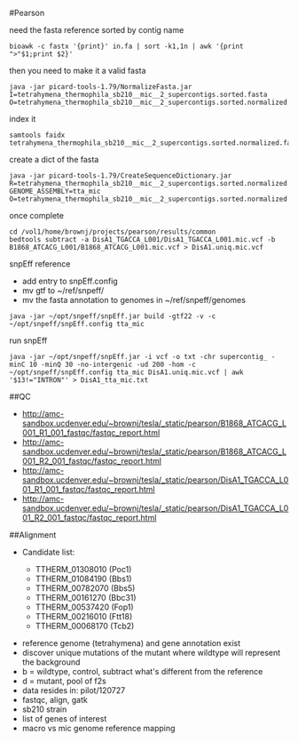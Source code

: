 #Pearson

need the fasta reference sorted by contig name
```
bioawk -c fastx '{print}' in.fa | sort -k1,1n | awk '{print ">"$1;print $2}'
```
then you need to make it a valid fasta
```
java -jar picard-tools-1.79/NormalizeFasta.jar I=tetrahymena_thermophila_sb210__mic__2_supercontigs.sorted.fasta  O=tetrahymena_thermophila_sb210__mic__2_supercontigs.sorted.normalized.fasta
```
index it
```
samtools faidx tetrahymena_thermophila_sb210__mic__2_supercontigs.sorted.normalized.fasta
```
create a dict of the fasta
```
java -jar picard-tools-1.79/CreateSequenceDictionary.jar R=tetrahymena_thermophila_sb210__mic__2_supercontigs.sorted.normalized.fasta GENOME_ASSEMBLY=tta_mic O=tetrahymena_thermophila_sb210__mic__2_supercontigs.sorted.normalized.fasta.dict
```
once complete
```
cd /vol1/home/brownj/projects/pearson/results/common
bedtools subtract -a DisA1_TGACCA_L001/DisA1_TGACCA_L001.mic.vcf -b B1868_ATCACG_L001/B1868_ATCACG_L001.mic.vcf > DisA1.uniq.mic.vcf
```
snpEff reference

+ add entry to snpEff.config
+ mv gtf to ~/ref/snpeff/<species>
+ mv the fasta annotation to genomes in ~/ref/snpeff/genomes
```
java -jar ~/opt/snpeff/snpEff.jar build -gtf22 -v -c ~/opt/snpeff/snpEff.config tta_mic
```
run snpEff
```
java -jar ~/opt/snpeff/snpEff.jar -i vcf -o txt -chr supercontig_ -minC 10 -minQ 30 -no-intergenic -ud 200 -hom -c ~/opt/snpeff/snpEff.config tta_mic DisA1.uniq.mic.vcf | awk '$13!="INTRON"' > DisA1_tta_mic.txt
```

##QC

+ http://amc-sandbox.ucdenver.edu/~brownj/tesla/_static/pearson/B1868_ATCACG_L001_R1_001_fastqc/fastqc_report.html
+ http://amc-sandbox.ucdenver.edu/~brownj/tesla/_static/pearson/B1868_ATCACG_L001_R2_001_fastqc/fastqc_report.html
+ http://amc-sandbox.ucdenver.edu/~brownj/tesla/_static/pearson/DisA1_TGACCA_L001_R1_001_fastqc/fastqc_report.html
+ http://amc-sandbox.ucdenver.edu/~brownj/tesla/_static/pearson/DisA1_TGACCA_L001_R2_001_fastqc/fastqc_report.html

##Alignment

+ Candidate list:

    + TTHERM_01308010 (Poc1)
    + TTHERM_01084190 (Bbs1)
    + TTHERM_00782070 (Bbs5)
    + TTHERM_00161270 (Bbc31)
    + TTHERM_00537420 (Fop1)
    + TTHERM_00216010 (Ftt18)
    + TTHERM_00068170 (Tcb2)

* reference genome (tetrahymena) and gene annotation exist
* discover unique mutations of the mutant where wildtype will represent the background
* b = wildtype, control, subtract what's different from the reference
* d = mutant, pool of f2s
* data resides in: pilot/120727
* fastqc, align, gatk
* sb210 strain
* list of genes of interest
* macro vs mic genome reference mapping
